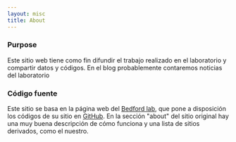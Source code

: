 ```yaml
---
layout: misc
title: About
---
```


### Purpose

Este sitio web tiene como fin difundir el trabajo realizado en el laboratorio y compartir datos y códigos. En el blog probablemente contaremos noticias del laboratorio 

### Código fuente
Este sitio se basa en la página web del [Bedford lab](http://bedford.io), que pone a disposición los códigos de su sitio en [GitHub](https://github.com/blab/blotter). En la sección "about" del sitio original hay una muy buena descripción de cómo funciona y una lista de sitios derivados, como el nuestro.




